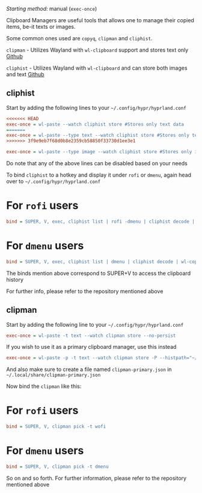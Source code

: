 _Starting method:_ manual (`exec-once`)

Clipboard Managers are useful tools that allows one to manage their copied items, be-it texts or images.

Some common ones used are `copyq`, `clipman` and `cliphist`.

`clipman` - Utilizes Wayland  with `wl-clipboard` support and stores text only [Github](https://github.com/yory8/clipman)

`cliphist` - Utilizes Wayland with `wl-clipboard` and can store both images and text [Github](https://github.com/sentriz/cliphist) 

## cliphist

Start by adding the following lines to your `~/.config/hypr/hyprland.conf`

```ini
<<<<<<< HEAD
exec-once = wl-paste --watch cliphist store #Stores only text data
=======
exec-once = wl-paste --type text --watch cliphist store #Stores only text data
>>>>>>> 3f9e9eb7f68d0b8e2359cb58850f33730d1ee3e1

exec-once = wl-paste --type image --watch cliphist store #Stores only image data
```
Do note that any of the above lines can be disabled based on your needs

To bind `cliphist` to a hotkey and display it under `rofi` or `dmenu`, again head over to `~/.config/hypr/hyprland.conf`

# For `rofi` users
```ini
bind = SUPER, V, exec, cliphist list | rofi -dmenu | cliphist decode | wl-copy
```

# For `dmenu` users
```ini
bind = SUPER, V, exec, cliphist list | dmenu | cliphist decode | wl-copy
```
The binds mention above correspond to SUPER+V to access the clipboard history

For further info, please refer to the repository mentioned above

## clipman  

Start by adding the following line to your `~/.config/hypr/hyprland.conf`

```ini
exec-once = wl-paste -t text --watch clipman store --no-persist
```
If you wish to use it as a primary clipboard manager, use this instead

```ini
exec-once = wl-paste -p -t text --watch clipman store -P --histpath="~/.local/share/clipman-primary.json"
```
And also make sure to create a file named `clipman-primary.json` in `~/.local/share/clipman-primary.json`

Now bind the `clipman` like this:

# For `rofi` users
```ini
bind = SUPER, V, clipman pick -t wofi
```

# For `dmenu` users
```ini
bind = SUPER, V, clipman pick -t dmenu
```

So on and so forth. For further information, please refer to the repository mentioned above



